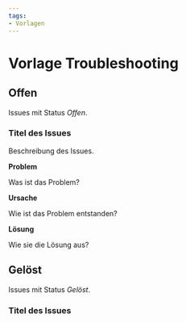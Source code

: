 ```yaml
---
tags:
- Vorlagen
---
```


# Vorlage Troubleshooting

## Offen

Issues mit Status *Offen*.

### Titel des Issues

Beschreibung des Issues.

**Problem**

Was ist das Problem?

**Ursache**

Wie ist das Problem entstanden?

**Lösung**

Wie sie die Lösung aus?

## Gelöst

Issues mit Status *Gelöst*.

### Titel des Issues